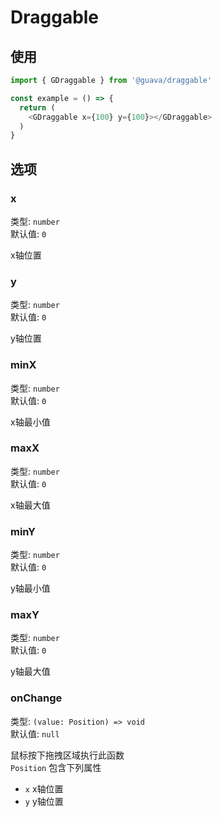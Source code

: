 # Draggable

## 使用

```js
import { GDraggable } from '@guava/draggable'

const example = () => {
  return (
    <GDraggable x={100} y={100}></GDraggable>
  )
}

 ```

## 选项

### x

类型: `number`<br>
默认值: `0`

x轴位置

### y

类型: `number`<br>
默认值: `0`

y轴位置

### minX

类型: `number`<br>
默认值: `0`

x轴最小值

### maxX

类型: `number`<br>
默认值: `0`

x轴最大值

### minY

类型: `number`<br>
默认值: `0`

y轴最小值

### maxY

类型: `number`<br>
默认值: `0`

y轴最大值

### onChange

类型: `(value: Position) => void`<br>
默认值: `null`

鼠标按下拖拽区域执行此函数<br>
`Position` 包含下列属性

- `x` x轴位置
- `y` y轴位置
